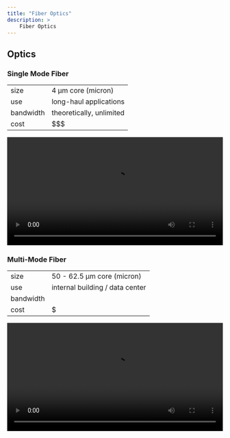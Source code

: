 ```yaml
---
title: "Fiber Optics"
description: >
    Fiber Optics
---
```


## Optics

### Single Mode Fiber

|           |                         |
|-----------|-------------------------|
| size      | 4 μm core (micron)      |
| use       | long-haul applications  |
| bandwidth | theoretically, unlimited |
| cost      | $$$                     |

<video controls width="100%">
  <source src="../assets/optics_single_mode_fiber.mp4" type="video/mp4" />
</video>

### Multi-Mode Fiber

|           |                                 |
|-----------|---------------------------------|
| size      | 50 - 62.5 μm core (micron)      |
| use       | internal building / data center |
| bandwidth |                                 |
| cost      | $                               |

<video controls width="100%">
  <source src="../assets/optics_multimode_mode_fiber.mp4" type="video/mp4" />
</video>